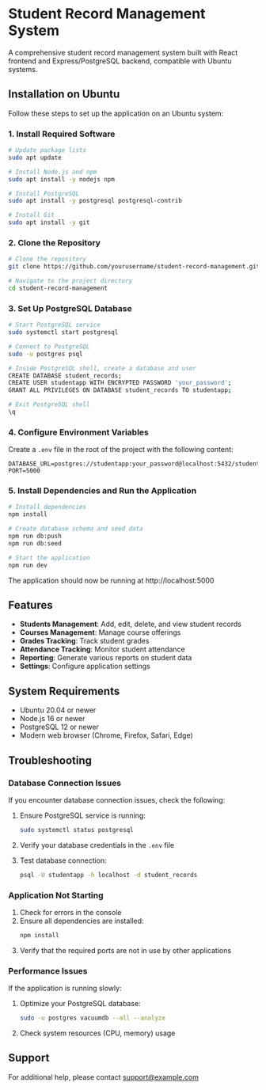 # Student Record Management System

A comprehensive student record management system built with React frontend and Express/PostgreSQL backend, compatible with Ubuntu systems.

## Installation on Ubuntu

Follow these steps to set up the application on an Ubuntu system:

### 1. Install Required Software

```bash
# Update package lists
sudo apt update

# Install Node.js and npm 
sudo apt install -y nodejs npm

# Install PostgreSQL
sudo apt install -y postgresql postgresql-contrib

# Install Git
sudo apt install -y git
```

### 2. Clone the Repository

```bash
# Clone the repository
git clone https://github.com/yourusername/student-record-management.git

# Navigate to the project directory
cd student-record-management
```

### 3. Set Up PostgreSQL Database

```bash
# Start PostgreSQL service
sudo systemctl start postgresql

# Connect to PostgreSQL
sudo -u postgres psql

# Inside PostgreSQL shell, create a database and user
CREATE DATABASE student_records;
CREATE USER studentapp WITH ENCRYPTED PASSWORD 'your_password';
GRANT ALL PRIVILEGES ON DATABASE student_records TO studentapp;

# Exit PostgreSQL shell
\q
```

### 4. Configure Environment Variables

Create a `.env` file in the root of the project with the following content:

```
DATABASE_URL=postgres://studentapp:your_password@localhost:5432/student_records
PORT=5000
```

### 5. Install Dependencies and Run the Application

```bash
# Install dependencies
npm install

# Create database schema and seed data
npm run db:push
npm run db:seed

# Start the application
npm run dev
```

The application should now be running at http://localhost:5000

## Features

- **Students Management**: Add, edit, delete, and view student records
- **Courses Management**: Manage course offerings
- **Grades Tracking**: Track student grades
- **Attendance Tracking**: Monitor student attendance
- **Reporting**: Generate various reports on student data
- **Settings**: Configure application settings

## System Requirements

- Ubuntu 20.04 or newer
- Node.js 16 or newer
- PostgreSQL 12 or newer
- Modern web browser (Chrome, Firefox, Safari, Edge)

## Troubleshooting

### Database Connection Issues

If you encounter database connection issues, check the following:

1. Ensure PostgreSQL service is running:
   ```bash
   sudo systemctl status postgresql
   ```

2. Verify your database credentials in the `.env` file

3. Test database connection:
   ```bash
   psql -U studentapp -h localhost -d student_records
   ```

### Application Not Starting

1. Check for errors in the console
2. Ensure all dependencies are installed:
   ```bash
   npm install
   ```
3. Verify that the required ports are not in use by other applications

### Performance Issues

If the application is running slowly:

1. Optimize your PostgreSQL database:
   ```bash
   sudo -u postgres vacuumdb --all --analyze
   ```

2. Check system resources (CPU, memory) usage

## Support

For additional help, please contact support@example.com